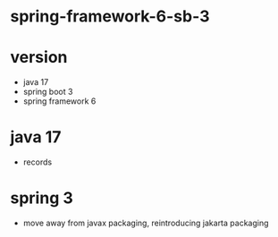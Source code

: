 # spring-framework-6-sb-3

# version
- java 17
- spring boot 3
- spring framework 6

# java 17
- records

# spring 3
- move away from javax packaging, reintroducing jakarta packaging
